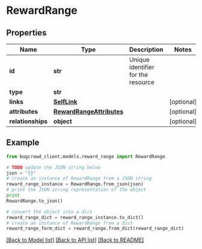 # RewardRange


## Properties

Name | Type | Description | Notes
------------ | ------------- | ------------- | -------------
**id** | **str** | Unique identifier for the resource | 
**type** | **str** |  | 
**links** | [**SelfLink**](SelfLink.md) |  | [optional] 
**attributes** | [**RewardRangeAttributes**](RewardRangeAttributes.md) |  | [optional] 
**relationships** | **object** |  | [optional] 

## Example

```python
from bugcrowd_client.models.reward_range import RewardRange

# TODO update the JSON string below
json = "{}"
# create an instance of RewardRange from a JSON string
reward_range_instance = RewardRange.from_json(json)
# print the JSON string representation of the object
print
RewardRange.to_json()

# convert the object into a dict
reward_range_dict = reward_range_instance.to_dict()
# create an instance of RewardRange from a dict
reward_range_form_dict = reward_range.from_dict(reward_range_dict)
```
[[Back to Model list]](../README.md#documentation-for-models) [[Back to API list]](../README.md#documentation-for-api-endpoints) [[Back to README]](../README.md)


